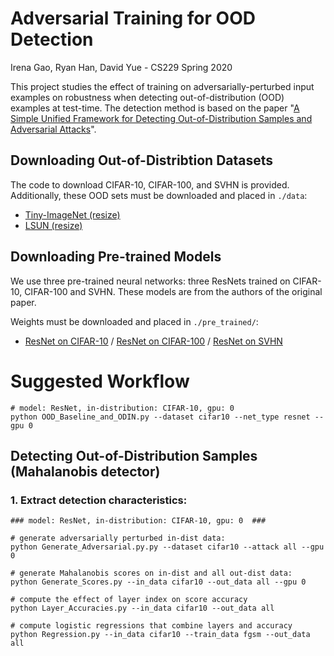 # Adversarial Training for OOD Detection
Irena Gao, Ryan Han, David Yue - CS229 Spring 2020

This project studies the effect of training on adversarially-perturbed input examples on robustness when detecting out-of-distribution (OOD) examples at test-time. The detection method is based on the paper "[A Simple Unified Framework for Detecting Out-of-Distribution Samples and Adversarial Attacks](https://arxiv.org/abs/1807.03888)".

## Downloading Out-of-Distribtion Datasets
The code to download CIFAR-10, CIFAR-100, and SVHN is provided. Additionally, these OOD sets must be downloaded and placed in `./data`:

* [Tiny-ImageNet (resize)](https://www.dropbox.com/s/kp3my3412u5k9rl/Imagenet_resize.tar.gz)
* [LSUN (resize)](https://www.dropbox.com/s/moqh2wh8696c3yl/LSUN_resize.tar.gz)

## Downloading Pre-trained Models
We use three pre-trained neural networks: three ResNets trained on CIFAR-10, CIFAR-100 and SVHN. These models are from the authors of the original paper.

Weights must be downloaded and placed in `./pre_trained/`:

* [ResNet on CIFAR-10](https://www.dropbox.com/s/ynidbn7n7ccadog/resnet_cifar10.pth?dl=0) / [ResNet on CIFAR-100](https://www.dropbox.com/s/yzfzf4bwqe4du6w/resnet_cifar100.pth?dl=0) / [ResNet on SVHN](https://www.dropbox.com/s/uvgpgy9pu7s9ps2/resnet_svhn.pth?dl=0)

# Suggested Workflow

```
# model: ResNet, in-distribution: CIFAR-10, gpu: 0
python OOD_Baseline_and_ODIN.py --dataset cifar10 --net_type resnet --gpu 0
```

## Detecting Out-of-Distribution Samples (Mahalanobis detector)

### 1. Extract detection characteristics:
```
### model: ResNet, in-distribution: CIFAR-10, gpu: 0  ###

# generate adversarially perturbed in-dist data:
python Generate_Adversarial.py.py --dataset cifar10 --attack all --gpu 0

# generate Mahalanobis scores on in-dist and all out-dist data:
python Generate_Scores.py --in_data cifar10 --out_data all --gpu 0

# compute the effect of layer index on score accuracy
python Layer_Accuracies.py --in_data cifar10 --out_data all

# compute logistic regressions that combine layers and accuracy
python Regression.py --in_data cifar10 --train_data fgsm --out_data all
```
